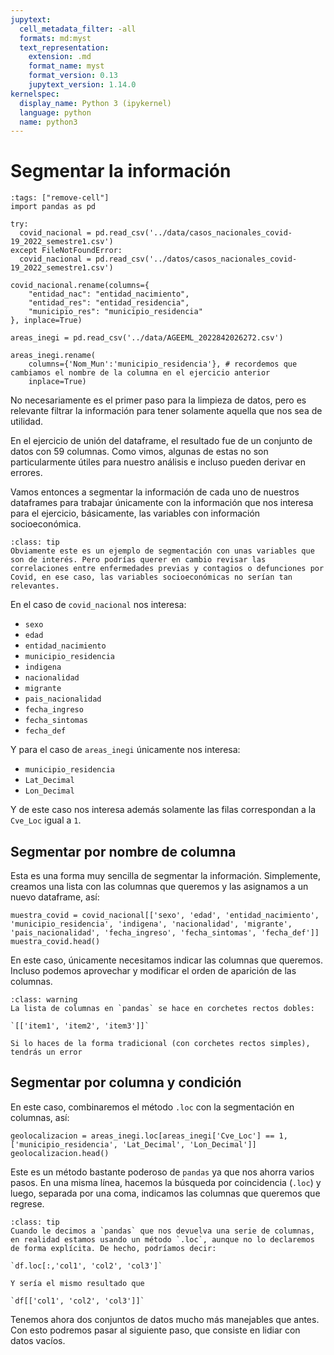 ```yaml
---
jupytext:
  cell_metadata_filter: -all
  formats: md:myst
  text_representation:
    extension: .md
    format_name: myst
    format_version: 0.13
    jupytext_version: 1.14.0
kernelspec:
  display_name: Python 3 (ipykernel)
  language: python
  name: python3
---
```


# Segmentar la información

```{code-cell} ipython
:tags: ["remove-cell"]
import pandas as pd

try:
  covid_nacional = pd.read_csv('../data/casos_nacionales_covid-19_2022_semestre1.csv')
except FileNotFoundError:
  covid_nacional = pd.read_csv('../datos/casos_nacionales_covid-19_2022_semestre1.csv')

covid_nacional.rename(columns={
    "entidad_nac": "entidad_nacimiento",
    "entidad_res": "entidad_residencia",
    "municipio_res": "municipio_residencia"
}, inplace=True)

areas_inegi = pd.read_csv('../data/AGEEML_2022842026272.csv')

areas_inegi.rename(
    columns={'Nom_Mun':'municipio_residencia'}, # recordemos que cambiamos el nombre de la columna en el ejercicio anterior
    inplace=True)
```

No necesariamente es el primer paso para la limpieza de datos, pero es relevante filtrar la información para tener solamente aquella que nos sea de utilidad.

En el ejercicio de unión del dataframe, el resultado fue de un conjunto de datos con 59 columnas. Como vimos, algunas de estas no son particularmente útiles para nuestro análisis e incluso pueden derivar en errores.

Vamos entonces a segmentar la información de cada uno de nuestros dataframes para trabajar únicamente con la información que nos interesa para el ejercicio, básicamente, las variables con información socioeconómica.

```{admonition} Una aclaración
:class: tip
Obviamente este es un ejemplo de segmentación con unas variables que son de interés. Pero podrías querer en cambio revisar las correlaciones entre enfermedades previas y contagios o defunciones por Covid, en ese caso, las variables socioeconómicas no serían tan relevantes.
```

En el caso de `covid_nacional` nos interesa:

- `sexo`
- `edad`
- `entidad_nacimiento`
- `municipio_residencia`
- `indigena`
- `nacionalidad`
- `migrante`
- `pais_nacionalidad`
- `fecha_ingreso`
- `fecha_sintomas`
- `fecha_def`

Y para el caso de `areas_inegi` únicamente nos interesa:

- `municipio_residencia`
- `Lat_Decimal`
- `Lon_Decimal`

Y de este caso nos interesa además solamente las filas correspondan a la `Cve_Loc` igual a `1`.

## Segmentar por nombre de columna

Esta es una forma muy sencilla de segmentar la información. Simplemente, creamos una lista con las columnas que queremos y las asignamos a un nuevo dataframe, así:

```{code-cell} ipython
muestra_covid = covid_nacional[['sexo', 'edad', 'entidad_nacimiento', 'municipio_residencia', 'indigena', 'nacionalidad', 'migrante', 'pais_nacionalidad', 'fecha_ingreso', 'fecha_sintomas', 'fecha_def']]
muestra_covid.head()
```

En este caso, únicamente necesitamos indicar las columnas que queremos. Incluso podemos aprovechar y modificar el orden de aparición de las columnas.

```{admonition} ¡Cuidado!
:class: warning
La lista de columnas en `pandas` se hace en corchetes rectos dobles:

`[['item1', 'item2', 'item3']]`

Si lo haces de la forma tradicional (con corchetes rectos simples), tendrás un error
```

## Segmentar por columna y condición

En este caso, combinaremos el método `.loc` con la segmentación en columnas, así:

```{code-cell} ipython
geolocalizacion = areas_inegi.loc[areas_inegi['Cve_Loc'] == 1, ['municipio_residencia', 'Lat_Decimal', 'Lon_Decimal']]
geolocalizacion.head()
```

Este es un método bastante poderoso de `pandas` ya que nos ahorra varios pasos. En una misma línea, hacemos la búsqueda por coincidencia (`.loc`) y luego, separada por una coma, indicamos las columnas que queremos que regrese.

```{admonition} ¿por qué esta lista no tiene corchetes dobles?
:class: tip
Cuando le decimos a `pandas` que nos devuelva una serie de columnas, en realidad estamos usando un método `.loc`, aunque no lo declaremos de forma explícita. De hecho, podríamos decir:

`df.loc[:,'col1', 'col2', 'col3']`

Y sería el mismo resultado que 

`df[['col1', 'col2', 'col3']]`

```

Tenemos ahora dos conjuntos de datos mucho más manejables que antes. Con esto podremos pasar al siguiente paso, que consiste en lidiar con datos vacíos.
